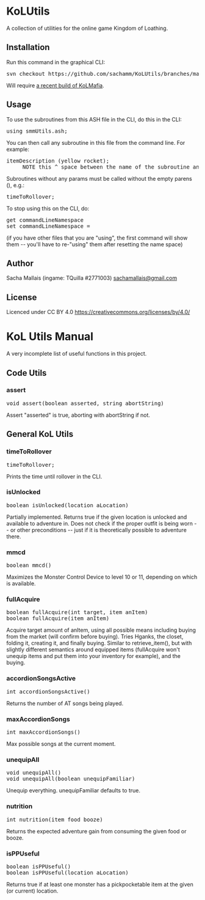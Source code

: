 KoLUtils
=====
A collection of utilities for the online game Kingdom of Loathing.

Installation
----------------
Run this command in the graphical CLI:
<pre>
svn checkout https://github.com/sachamm/KoLUtils/branches/main/
</pre>
Will require [a recent build of KoLMafia](http://builds.kolmafia.us/job/Kolmafia/lastSuccessfulBuild/).

Usage
----------------
To use the subroutines from this ASH file in the CLI, do this in the CLI:
<pre>
using smmUtils.ash;
</pre>

You can then call any subroutine in this file from the command line. For example:
<pre>
itemDescription (yellow rocket);
     NOTE this ^ space between the name of the subroutine and the parenthesis is important for some reason
</pre>

Subroutines without any params must be called without the empty parens (), e.g.:
<pre>
timeToRollover;
</pre>

To stop using this on the CLI, do:
<pre>
get commandLineNamespace
set commandLineNamespace =
</pre>
(if you have other files that you are "using", the first command will show them -- you'll
have to re-"using" them after resetting the name space)


Author
----------------
Sacha Mallais (ingame: TQuilla #2771003)
sachamallais@gmail.com

License
----------------
Licenced under CC BY 4.0
https://creativecommons.org/licenses/by/4.0/




# KoL Utils Manual

A very incomplete list of useful functions in this project.



## Code Utils

### assert

<pre>
void assert(boolean asserted, string abortString)
</pre>

Assert "asserted" is true, aborting with abortString if not.



## General KoL Utils

### timeToRollover

<pre>
timeToRollover;
</pre>

Prints the time until rollover in the CLI.


### isUnlocked

<pre>
boolean isUnlocked(location aLocation)
</pre>

Partially implemented. Returns true if the given location is unlocked and available to adventure in.
Does not check if the proper outfit is being worn -- or other preconditions -- just if it is theoretically possible
to adventure there.


### mmcd

<pre>
boolean mmcd()
</pre>

Maximizes the Monster Control Device to level 10 or 11, depending on which is available.


### fullAcquire

<pre>
boolean fullAcquire(int target, item anItem)
boolean fullAcquire(item anItem)
</pre>

Acquire target amount of anItem, using all possible means including buying from the market (will confirm before buying).
Tries Hganks, the closet, folding it, creating it, and finally buying. Similar to retrieve_item(), but
with slightly different semantics around equipped items (fullAcquire won't unequip items and put them into your inventory
for example), and the buying.


### accordionSongsActive

<pre>
int accordionSongsActive()
</pre>

Returns the number of AT songs being played.


### maxAccordionSongs

<pre>
int maxAccordionSongs()
</pre>

Max possible songs at the current moment.


### unequipAll

<pre>
void unequipAll()
void unequipAll(boolean unequipFamiliar)
</pre>

Unequip everything. unequipFamiliar defaults to true.


### nutrition

<pre>
int nutrition(item food_booze)
</pre>

Returns the expected adventure gain from consuming the given food or booze.


### isPPUseful

<pre>
boolean isPPUseful()
boolean isPPUseful(location aLocation)
</pre>

Returns true if at least one monster has a pickpocketable item at the given (or current) location.
